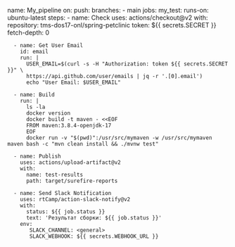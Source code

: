 name: My_pipeline
on:
  push:
    branches:
      - main
jobs:
  my_test:
    runs-on: ubuntu-latest
    steps:
      - name: Check 
        uses: actions/checkout@v2
        with:
          repository: tms-dos17-onl/spring-petclinic
          token: ${{ secrets.SECRET }}
          fetch-depth: 0
      
      - name: Get User Email
        id: email
        run: |
          USER_EMAIL=$(curl -s -H "Authorization: token ${{ secrets.SECRET }}" \
          https://api.github.com/user/emails | jq -r '.[0].email')
          echo "User Email: $USER_EMAIL"
      
      - name: Build  
        run: |
          ls -la
          docker version
          docker build -t maven - <<EOF
          FROM maven:3.8.4-openjdk-17
          EOF
          docker run -v "$(pwd)":/usr/src/mymaven -w /usr/src/mymaven maven bash -c "mvn clean install && ./mvnw test"
   
      - name: Publish
        uses: actions/upload-artifact@v2
        with:
          name: test-results
          path: target/surefire-reports 
          
      - name: Send Slack Notification
        uses: rtCamp/action-slack-notify@v2
        with:
          status: ${{ job.status }}
          text: 'Результат сборки: ${{ job.status }}'
        env:
           SLACK_CHANNEL: <general>
           SLACK_WEBHOOK: ${{ secrets.WEBHOOK_URL }}
